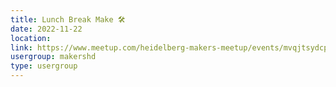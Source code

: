 ```yaml
---
title: Lunch Break Make 🛠️
date: 2022-11-22
location: 
link: https://www.meetup.com/heidelberg-makers-meetup/events/mvqjtsydcpbdc/
usergroup: makershd
type: usergroup
---
```

